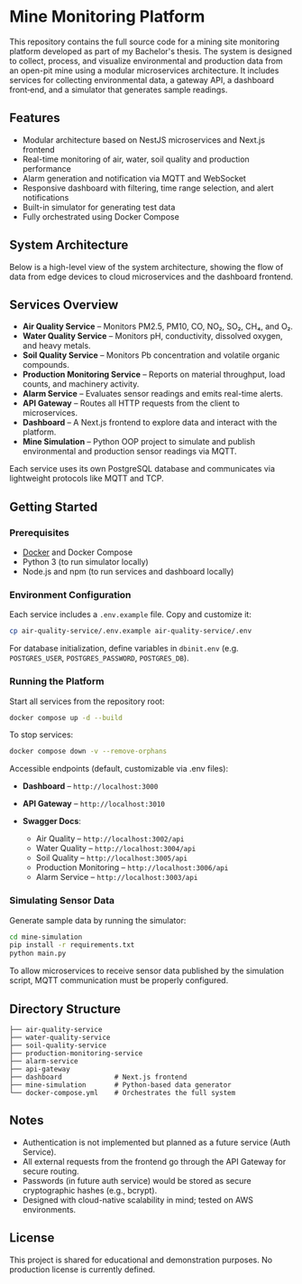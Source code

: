 # Mine Monitoring Platform

This repository contains the full source code for a mining site monitoring platform developed as part of my Bachelor's thesis.
The system is designed to collect, process, and visualize environmental and production data from an open-pit mine using a modular microservices architecture.
It includes services for collecting environmental data, a gateway API, a dashboard front‑end, and a simulator that generates sample readings.

## Features

- Modular architecture based on NestJS microservices and Next.js frontend
- Real-time monitoring of air, water, soil quality and production performance
- Alarm generation and notification via MQTT and WebSocket
- Responsive dashboard with filtering, time range selection, and alert notifications
- Built-in simulator for generating test data
- Fully orchestrated using Docker Compose

## System Architecture

Below is a high-level view of the system architecture, showing the flow of data from edge devices to cloud microservices and the dashboard frontend.

## Services Overview

- **Air Quality Service** – Monitors PM2.5, PM10, CO, NO₂, SO₂, CH₄, and O₂.
- **Water Quality Service** – Monitors pH, conductivity, dissolved oxygen, and heavy metals.
- **Soil Quality Service** – Monitors Pb concentration and volatile organic compounds.
- **Production Monitoring Service** – Reports on material throughput, load counts, and machinery activity.
- **Alarm Service** – Evaluates sensor readings and emits real-time alerts.
- **API Gateway** – Routes all HTTP requests from the client to microservices.
- **Dashboard** – A Next.js frontend to explore data and interact with the platform.
- **Mine Simulation** – Python OOP project to simulate and publish environmental and production sensor readings via MQTT.

Each service uses its own PostgreSQL database and communicates via lightweight protocols like MQTT and TCP.

## Getting Started

### Prerequisites

- [Docker](https://docs.docker.com/get-docker/) and Docker Compose
- Python 3 (to run simulator locally)
- Node.js and npm (to run services and dashboard locally)

### Environment Configuration

Each service includes a `.env.example` file. Copy and customize it:

```bash
cp air-quality-service/.env.example air-quality-service/.env
```

For database initialization, define variables in `dbinit.env` (e.g. `POSTGRES_USER`, `POSTGRES_PASSWORD`, `POSTGRES_DB`).

### Running the Platform

Start all services from the repository root:

```bash
docker compose up -d --build
```

To stop services:

```bash
docker compose down -v --remove-orphans
```

Accessible endpoints (default, customizable via .env files):

- **Dashboard** – `http://localhost:3000`
- **API Gateway** – `http://localhost:3010`
- **Swagger Docs**:

  - Air Quality – `http://localhost:3002/api`
  - Water Quality – `http://localhost:3004/api`
  - Soil Quality – `http://localhost:3005/api`
  - Production Monitoring – `http://localhost:3006/api`
  - Alarm Service – `http://localhost:3003/api`

### Simulating Sensor Data

Generate sample data by running the simulator:

```bash
cd mine-simulation
pip install -r requirements.txt
python main.py
```

To allow microservices to receive sensor data published by the simulation script, MQTT communication must be properly configured.

## Directory Structure

```
├── air-quality-service
├── water-quality-service
├── soil-quality-service
├── production-monitoring-service
├── alarm-service
├── api-gateway
├── dashboard             # Next.js frontend
├── mine-simulation       # Python-based data generator
└── docker-compose.yml    # Orchestrates the full system
```

## Notes

- Authentication is not implemented but planned as a future service (Auth Service).
- All external requests from the frontend go through the API Gateway for secure routing.
- Passwords (in future auth service) would be stored as secure cryptographic hashes (e.g., bcrypt).
- Designed with cloud-native scalability in mind; tested on AWS environments.

## License

This project is shared for educational and demonstration purposes. No production license is currently defined.
